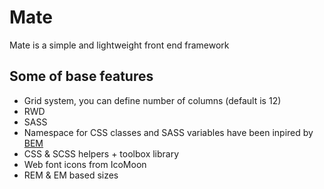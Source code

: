 # Mate

Mate is a simple and lightweight front end framework

## Some of base features

* Grid system, you can define number of columns (default is 12)
* RWD
* SASS
* Namespace for CSS classes and SASS variables have been inpired by [BEM](http://www.smashingmagazine.com/2012/04/16/a-new-front-end-methodology-bem/)
* CSS & SCSS helpers + toolbox library
* Web font icons from IcoMoon
* REM & EM based sizes